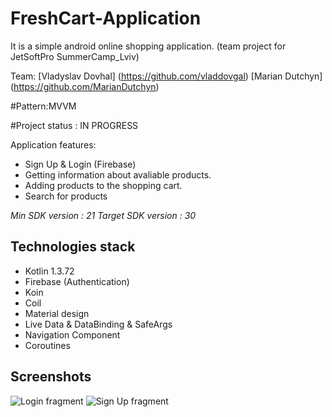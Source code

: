 # FreshCart-Application

It is a simple android online shopping application. (team project for JetSoftPro SummerCamp_Lviv)

Team: 
[Vladyslav Dovhal] (https://github.com/vladdovgal)
[Marian Dutchyn] (https://github.com/MarianDutchyn)

#Pattern:MVVM

#Project status : IN PROGRESS

Application features:
- Sign Up & Login (Firebase)
- Getting information about avaliable products.
- Adding products to the shopping cart.
- Search for products

*Min SDK version : 21*
*Target SDK version : 30*

## Technologies stack
- Kotlin 1.3.72
- Firebase (Authentication)
- Koin
- Coil
- Material design
- Live Data & DataBinding & SafeArgs
- Navigation Component
- Coroutines

## Screenshots
![Login fragment](https://user-images.githubusercontent.com/39419270/96555502-8b98cd80-12c0-11eb-8d14-f7b3490c32a5.png)
![Sign Up fragment](https://user-images.githubusercontent.com/39419270/96555519-8f2c5480-12c0-11eb-89ac-53bcd4fa0557.png)

